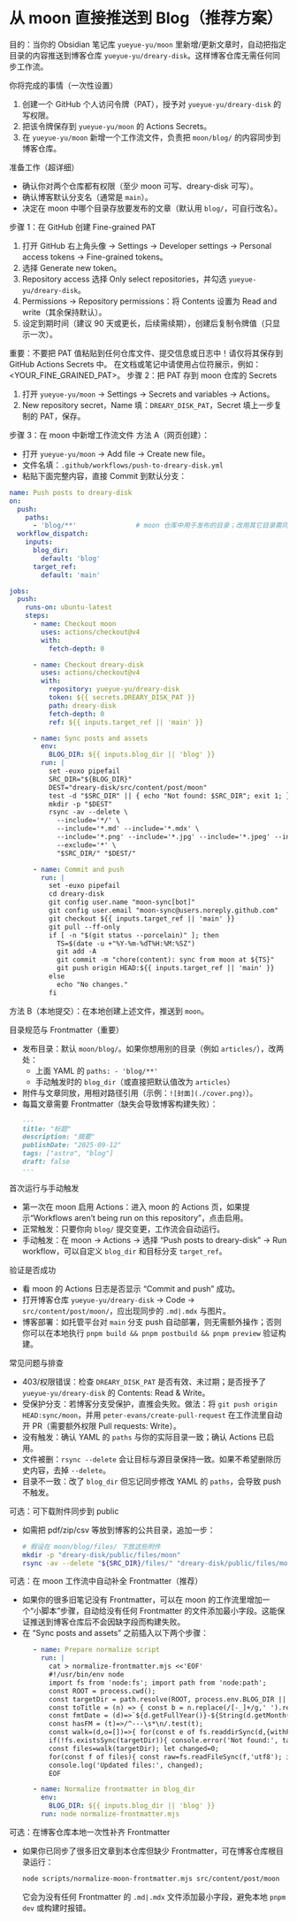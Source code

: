 # 从 moon 直接推送到 Blog（推荐方案）

目的：当你的 Obsidian 笔记库 `yueyue-yu/moon` 里新增/更新文章时，自动把指定目录的内容推送到博客仓库 `yueyue-yu/dreary-disk`。这样博客仓库无需任何同步工作流。

你将完成的事情（一次性设置）
1) 创建一个 GitHub 个人访问令牌（PAT），授予对 `yueyue-yu/dreary-disk` 的写权限。
2) 把该令牌保存到 `yueyue-yu/moon` 的 Actions Secrets。
3) 在 `yueyue-yu/moon` 新增一个工作流文件，负责把 `moon/blog/` 的内容同步到博客仓库。

准备工作（超详细）
- 确认你对两个仓库都有权限（至少 moon 可写、dreary-disk 可写）。
- 确认博客默认分支名（通常是 `main`）。
- 决定在 moon 中哪个目录存放要发布的文章（默认用 `blog/`，可自行改名）。

步骤 1：在 GitHub 创建 Fine-grained PAT
1) 打开 GitHub 右上角头像 → Settings → Developer settings → Personal access tokens → Fine-grained tokens。
2) 选择 Generate new token。
3) Repository access 选择 Only select repositories，并勾选 `yueyue-yu/dreary-disk`。
4) Permissions → Repository permissions：将 Contents 设置为 Read and write（其余保持默认）。
5) 设定到期时间（建议 90 天或更长，后续需续期），创建后复制令牌值（只显示一次）。

重要：不要把 PAT 值粘贴到任何仓库文件、提交信息或日志中！请仅将其保存到 GitHub Actions Secrets 中。
在文档或笔记中请使用占位符展示，例如：<YOUR_FINE_GRAINED_PAT>。
步骤 2：把 PAT 存到 moon 仓库的 Secrets
1) 打开 `yueyue-yu/moon` → Settings → Secrets and variables → Actions。
2) New repository secret，Name 填：`DREARY_DISK_PAT`，Secret 填上一步复制的 PAT，保存。

步骤 3：在 moon 中新增工作流文件
方法 A（网页创建）：
- 打开 `yueyue-yu/moon` → Add file → Create new file。
- 文件名填：`.github/workflows/push-to-dreary-disk.yml`
- 粘贴下面完整内容，直接 Commit 到默认分支：

```yaml
name: Push posts to dreary-disk
on:
  push:
    paths:
      - 'blog/**'               # moon 仓库中用于发布的目录；改用其它目录需同步修改
  workflow_dispatch:
    inputs:
      blog_dir:
        default: 'blog'
      target_ref:
        default: 'main'

jobs:
  push:
    runs-on: ubuntu-latest
    steps:
      - name: Checkout moon
        uses: actions/checkout@v4
        with:
          fetch-depth: 0

      - name: Checkout dreary-disk
        uses: actions/checkout@v4
        with:
          repository: yueyue-yu/dreary-disk
          token: ${{ secrets.DREARY_DISK_PAT }}
          path: dreary-disk
          fetch-depth: 0
          ref: ${{ inputs.target_ref || 'main' }}

      - name: Sync posts and assets
        env:
          BLOG_DIR: ${{ inputs.blog_dir || 'blog' }}
        run: |
          set -euxo pipefail
          SRC_DIR="${BLOG_DIR}"
          DEST="dreary-disk/src/content/post/moon"
          test -d "$SRC_DIR" || { echo "Not found: $SRC_DIR"; exit 1; }
          mkdir -p "$DEST"
          rsync -av --delete \
            --include='*/' \
            --include='*.md' --include='*.mdx' \
            --include='*.png' --include='*.jpg' --include='*.jpeg' --include='*.gif' --include='*.svg' --include='*.webp' \
            --exclude='*' \
            "$SRC_DIR/" "$DEST/"

      - name: Commit and push
        run: |
          set -euxo pipefail
          cd dreary-disk
          git config user.name "moon-sync[bot]"
          git config user.email "moon-sync@users.noreply.github.com"
          git checkout ${{ inputs.target_ref || 'main' }}
          git pull --ff-only
          if [ -n "$(git status --porcelain)" ]; then
            TS=$(date -u +"%Y-%m-%dT%H:%M:%SZ")
            git add -A
            git commit -m "chore(content): sync from moon at ${TS}"
            git push origin HEAD:${{ inputs.target_ref || 'main' }}
          else
            echo "No changes."
          fi
```

方法 B（本地提交）：在本地创建上述文件，推送到 `moon`。

目录规范与 Frontmatter（重要）
- 发布目录：默认 `moon/blog/`。如果你想用别的目录（例如 `articles/`），改两处：
  - 上面 YAML 的 `paths: - 'blog/**'`
  - 手动触发时的 `blog_dir`（或直接把默认值改为 `articles`）
- 附件与文章同放，用相对路径引用（示例：`![封面](./cover.png)`）。
- 每篇文章需要 Frontmatter（缺失会导致博客构建失败）：
  ```md
  ---
  title: "标题"
  description: "摘要"
  publishDate: "2025-09-12"
  tags: ["astro", "blog"]
  draft: false
  ---
  ```

首次运行与手动触发
- 第一次在 moon 启用 Actions：进入 moon 的 Actions 页，如果提示“Workflows aren’t being run on this repository”，点击启用。
- 正常触发：只要你向 `blog/` 提交变更，工作流会自动运行。
- 手动触发：在 moon → Actions → 选择 “Push posts to dreary-disk” → Run workflow，可以自定义 `blog_dir` 和目标分支 `target_ref`。

验证是否成功
- 看 moon 的 Actions 日志是否显示 “Commit and push” 成功。
- 打开博客仓库 `yueyue-yu/dreary-disk` → Code → `src/content/post/moon/`，应出现同步的 `.md|.mdx` 与图片。
- 博客部署：如托管平台对 `main` 分支 push 自动部署，则无需额外操作；否则你可以在本地执行 `pnpm build && pnpm postbuild && pnpm preview` 验证构建。

常见问题与排查
- 403/权限错误：检查 `DREARY_DISK_PAT` 是否有效、未过期；是否授予了 `yueyue-yu/dreary-disk` 的 Contents: Read & Write。
- 受保护分支：若博客分支受保护，直推会失败。做法：将 `git push origin HEAD:sync/moon`，并用 `peter-evans/create-pull-request` 在工作流里自动开 PR（需要额外权限 Pull requests: Write）。
- 没有触发：确认 YAML 的 `paths` 与你的实际目录一致；确认 Actions 已启用。
- 文件被删：`rsync --delete` 会让目标与源目录保持一致。如果不希望删除历史内容，去掉 `--delete`。
- 目录不一致：改了 `blog_dir` 但忘记同步修改 YAML 的 `paths`，会导致 push 不触发。

可选：可下载附件同步到 public
- 如需把 pdf/zip/csv 等放到博客的公共目录，追加一步：
  ```bash
  # 假设在 moon/blog/files/ 下放这些附件
  mkdir -p "dreary-disk/public/files/moon"
  rsync -av --delete "${SRC_DIR}/files/" "dreary-disk/public/files/moon/"
  ```

可选：在 moon 工作流中自动补全 Frontmatter（推荐）
- 如果你的很多旧笔记没有 Frontmatter，可以在 moon 的工作流里增加一个“小脚本”步骤，自动给没有任何 Frontmatter 的文件添加最小字段。这能保证推送到博客仓库后不会因缺字段而构建失败。
- 在 “Sync posts and assets” 之前插入以下两个步骤：

```yaml
      - name: Prepare normalize script
        run: |
          cat > normalize-frontmatter.mjs <<'EOF'
          #!/usr/bin/env node
          import fs from 'node:fs'; import path from 'node:path';
          const ROOT = process.cwd();
          const targetDir = path.resolve(ROOT, process.env.BLOG_DIR || 'blog');
          const toTitle = (n) => { const b = n.replace(/[-_]+/g,' ').replace(/\s+/g,' ').trim(); return b.charAt(0).toUpperCase()+b.slice(1); };
          const fmtDate = (d)=>`${d.getFullYear()}-${String(d.getMonth()+1).padStart(2,'0')}-${String(d.getDate()).padStart(2,'0')}`;
          const hasFM = (t)=>/^---\s*\n/.test(t);
          const walk=(d,o=[])=>{ for(const e of fs.readdirSync(d,{withFileTypes:true})){ const p=path.join(d,e.name); if(e.isDirectory()) walk(p,o); else if(/\.(md|mdx)$/i.test(e.name)) o.push(p);} return o; };
          if(!fs.existsSync(targetDir)){ console.error('Not found:', targetDir); process.exit(1); }
          const files=walk(targetDir); let changed=0;
          for(const f of files){ const raw=fs.readFileSync(f,'utf8'); if(hasFM(raw)) continue; const st=fs.statSync(f); const t=toTitle(path.basename(f, path.extname(f))); const d=fmtDate(new Date(st.mtimeMs||st.mtime||Date.now())); const fm=`---\ntitle: "${t}"\ndescription: ""\npublishDate: "${d}"\ntags: []\ndraft: false\n---\n\n`; fs.writeFileSync(f, fm+raw); console.log('Added FM:', f); changed++; }
          console.log('Updated files:', changed);
          EOF

      - name: Normalize frontmatter in blog_dir
        env:
          BLOG_DIR: ${{ inputs.blog_dir || 'blog' }}
        run: node normalize-frontmatter.mjs
```

可选：在博客仓库本地一次性补齐 Frontmatter
- 如果你已同步了很多旧文章到本仓库但缺少 Frontmatter，可在博客仓库根目录运行：
  ```bash
  node scripts/normalize-moon-frontmatter.mjs src/content/post/moon
  ```
  它会为没有任何 Frontmatter 的 `.md|.mdx` 文件添加最小字段，避免本地 `pnpm dev` 或构建时报错。

